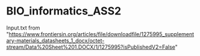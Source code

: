 # BIO_informatics_ASS2


Input.txt from "https://www.frontiersin.org/articles/file/downloadfile/1275995_supplementary-materials_datasheets_1_docx/octet-stream/Data%20Sheet%201.DOCX/1/1275995?isPublishedV2=False"

